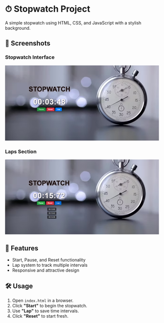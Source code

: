 # ⏱ Stopwatch Project  
A simple stopwatch using HTML, CSS, and JavaScript with a stylish background.

## 📸 Screenshots
### Stopwatch Interface  
![Stopwatch](demo1.jpg)  

### Laps Section  
![Laps](demo2.jpg)  

## 🚀 Features  
- Start, Pause, and Reset functionality  
- Lap system to track multiple intervals  
- Responsive and attractive design  

## 🛠 Usage  
1. Open `index.html` in a browser.  
2. Click **"Start"** to begin the stopwatch.  
3. Use **"Lap"** to save time intervals.  
4. Click **"Reset"** to start fresh.  
